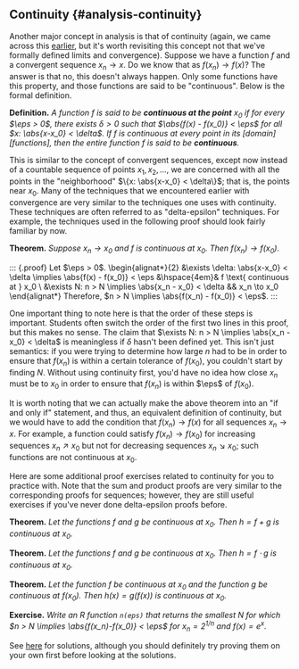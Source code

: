 ## Continuity {#analysis-continuity}

Another major concept in analysis is that of continuity (again, we came across this [earlier](#calculus-continuity), but it's worth revisiting this concept not that we've formally defined limits and convergence). Suppose we have a function $f$ and a convergent sequence $x_n \to x$. Do we know that as $f(x_n) \to f(x)$? The answer is that no, this doesn't always happen. Only some functions have this property, and those functions are said to be "continuous". Below is the formal definition.

**Definition.** *A function $f$ is said to be **continuous at the point** $x_0$ if for every $\eps > 0$, there exists $\delta > 0$ such that $\abs{f(x) - f(x_0)} < \eps$ for all $x: \abs{x-x_0} < \delta$. If $f$ is continuous at every point in its [domain][functions], then the entire function $f$ is said to be **continuous**.*

This is similar to the concept of convergent sequences, except now instead of a countable sequence of points $x_1, x_2, \ldots$, we are concerned with all the points in the "neighborhood" $\{x: \abs{x-x_0} < \delta\}$; that is, the points near $x_0$. Many of the techniques that we encountered earlier with convergence are very similar to the techniques one uses with continuity. These techniques are often referred to as "delta-epsilon" techniques. For example, the techniques used in the following proof should look fairly familiar by now.

**Theorem.** *Suppose $x_n \to x_0$ and $f$ is continuous at $x_0$. Then $f(x_n) \to f(x_0)$.*

::: {.proof}
Let $\eps > 0$. 
\begin{alignat*}{2}
&\exists \delta: \abs{x-x_0} < \delta \implies \abs{f(x) - f(x_0)} < \eps &\hspace{4em}& f \text{ continuous at } x_0 \\
&\exists N: n > N \implies \abs{x_n - x_0} < \delta && x_n \to x_0
\end{alignat*}
Therefore, $n > N \implies \abs{f(x_n) - f(x_0)} < \eps$.
:::

One important thing to note here is that the order of these steps is important. Students often switch the order of the first two lines in this proof, but this makes no sense. The claim that $\exists N: n > N \implies \abs{x_n - x_0} < \delta$ is meaningless if $\delta$ hasn't been defined yet. This isn't just semantics: if you were trying to determine how large $n$ had to be in order to ensure that $f(x_n)$ is within a certain tolerance of $f(x_0)$, you couldn't start by finding $N$. Without using continuity first, you'd have no idea how close $x_n$ must be to $x_0$ in order to ensure that $f(x_n)$ is within $\eps$ of $f(x_0)$.

It is worth noting that we can actually make the above theorem into an "if and only if" statement, and thus, an equivalent definition of continuity, but we would have to add the condition that $f(x_n) \to f(x)$ for all sequences $x_n \to x$. For example, a function could satisfy $f(x_n) \to f(x_0)$ for increasing sequences $x_n \nearrow x_0$ but not for decreasing sequences $x_n \searrow x_0$; such functions are not continuous at $x_0$.

Here are some additional proof exercises related to continuity for you to practice with. Note that the sum and product proofs are very similar to the corresponding proofs for sequences; however, they are still useful exercises if you've never done delta-epsilon proofs before.

**Theorem.** *Let the functions $f$ and $g$ be continuous at $x_0$. Then $h = f + g$ is continuous at $x_0$.*

**Theorem.** *Let the functions $f$ and $g$ be continuous at $x_0$. Then $h = f \cdot g$ is continuous at $x_0$.*

**Theorem.** *Let the function $f$ be continuous at $x_0$ and the function $g$ be continuous at $f(x_0)$. Then $h(x) = g(f(x))$ is continuous at $x_0$.*

**Exercise.** *Write an R function `n(eps)` that returns the smallest $N$ for which $n > N \implies \abs{f(x_n)-f(x_0)} < \eps$ for $x_n = 2^{1/n}$ and $f(x) = e^x$.*

See [here](#analysis-continuity-solutions) for solutions, although you should definitely try proving them on your own first before looking at the solutions.
